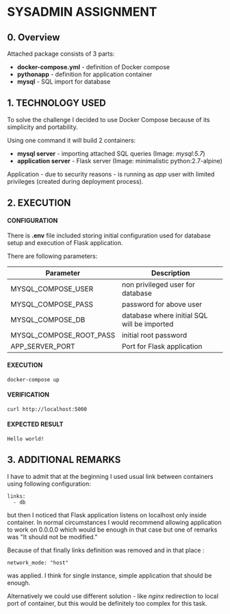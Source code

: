 # SYSADMIN ASSIGNMENT

## 0. Overview

Attached package consists of 3 parts:
- **docker-compose.yml** - definition of Docker compose
- **pythonapp** - definition for application container
- **mysql** - SQL import for database

## 1. TECHNOLOGY USED

To solve the challenge I decided to use Docker Compose because of its simplicity and portability.

Using one command it will build 2 containers:
- **mysql server** - importing attached SQL queries (Image: *mysql:5.7*)
- **application server** - Flask server (Image: minimalistic python:2.7-alpine)

Application - due to security reasons - is running as *app* user with limited privileges (created during deployment process).

## 2. EXECUTION

#### CONFIGURATION

There is **.env** file included storing initial configuration used for database setup and execution of Flask application.

There are following parameters:

Parameter | Description
----|----
MYSQL_COMPOSE_USER|non privileged user for database
MYSQL_COMPOSE_PASS|password for above user
MYSQL_COMPOSE_DB|database where initial SQL will be imported
MYSQL_COMPOSE_ROOT_PASS|initial root password
APP_SERVER_PORT|Port for Flask application

#### EXECUTION

```
docker-compose up
```

#### VERIFICATION

```
curl http://localhost:5000
```

#### EXPECTED RESULT

```
Hello world!
```

## 3. ADDITIONAL REMARKS

I have to admit that at the beginning I used usual link between containers using following configuration:

```
links:
  - db
```

but then I noticed that Flask application listens on localhost only inside container.
In normal circumstances I would recommend allowing application to work on 0.0.0.0 which would be enough in that case but one of remarks was "It should not be modified."

Because of that finally links definition was removed and in that place :
```
network_mode: "host"
```
was applied. I think for single instance, simple application that should be enough.

Alternatively we could use different solution - like *nginx* redirection to local port of container, but this would be definitely too complex for this task.
